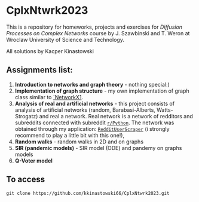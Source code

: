 # CplxNtwrk2023

This is a repository for homeworks, projects and exercises for *Diffusion Processes on Complex Networks* course by J. Szawbinski and T. Weron at Wroclaw University of Science and Technology. 

All solutions by Kacper Kinastowski

## Assignments list: 
1. **Introduction to networks and graph theory** - nothing special:)
2. **Implementation of graph structure** - my own implementation of graph class similar to [`NetworkX1](https://github.com/networkx/networkx).
3. **Analysis of real and artificial networks** - this project consists of analysis of artificial networks (random, Barabasi-Alberts, Watts-Strogatz) and real a network. Real network is a network of redditors and subreddits connected with subreddit [`r/Python`](https://www.reddit.com/r/Python/). The network was obtained through my application: [`RedditUserScraper`](https://github.com/kkinastowski66/RedditUserScarpper) (i strongly recommend to play a little bit with this one!),
4. **Random walks** - random walks in 2D and on graphs
5. **SIR (pandemic models)** - SIR model (ODE) and pandemy on graphs models
6. **Q-Voter model**

## To access

```
git clone https://github.com/kkinastowski66/CplxNtwrk2023.git
```
